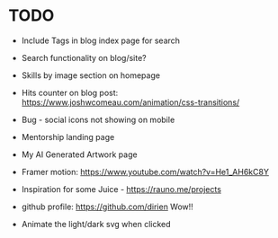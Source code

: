 # TODO

- Include Tags in blog index page for search
- Search functionality on blog/site?

- Skills by image section on homepage

- Hits counter on blog post:
  https://www.joshwcomeau.com/animation/css-transitions/

- Bug - social icons not showing on mobile

- Mentorship landing page

- My AI Generated Artwork page
- Framer motion: https://www.youtube.com/watch?v=He1_AH6kC8Y
- Inspiration for some Juice - https://rauno.me/projects

- github profile: https://github.com/dirien Wow!!
- Animate the light/dark svg when clicked
